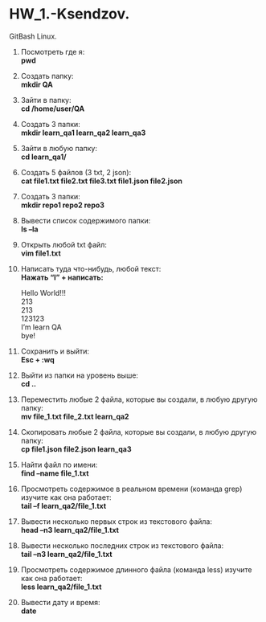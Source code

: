# HW_1.-Ksendzov.
GitBash Linux.

1. Посмотреть где я:  
**pwd**
1. Создать папку:  
**mkdir QA**
1. Зайти в папку:  
**cd /home/user/QA**
1. Создать 3 папки:  
**mkdir learn_qa1 learn_qa2 learn_qa3**
1. Зайти в любую папку:  
**cd learn_qa1/**
1. Создать 5 файлов (3 txt, 2 json):  
**cat file1.txt file2.txt file3.txt file1.json file2.json**
1. Создать 3 папки:  
**mkdir repo1 repo2 repo3**
1. Вывести список содержимого папки:  
**ls –la**
1. Открыть любой txt файл:  
**vim file1.txt**
1. Написать туда что-нибудь, любой текст:  
**Нажать “I” + написать:**

   Hello World!!!  
   213  
   213  
   123123  
   I’m learn QA  
   bye!
1. Сохранить и выйти:  
**Esc + :wq**
1. Выйти из папки на уровень выше:  
**cd ..**
1. Переместить любые 2 файла, которые вы создали, в любую другую папку:  
**mv file_1.txt file_2.txt learn_qa2**
1. Скопировать любые 2 файла, которые вы создали, в любую другую папку:  
**cp file1.json file2.json learn_qa3**
1. Найти файл по имени:  
**find –name file_1.txt**
1. Просмотреть содержимое в реальном времени (команда grep) изучите как она работает:  
**tail –f learn_qa2/file_1.txt**
1. Вывести несколько первых строк из текстового файла:  
**head –n3 learn_qa2/file_1.txt**
1. Вывести несколько последних строк из текстового файла:  
**tail –n3 learn_qa2/file_1.txt**
1. Просмотреть содержимое длинного файла (команда less) изучите как она работает:  
**less learn_qa2/file_1.txt**
1. Вывести дату и время:  
**date**
